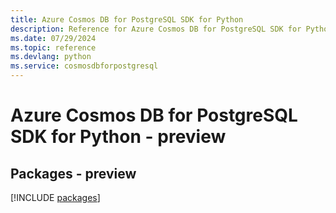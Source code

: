 ```yaml
---
title: Azure Cosmos DB for PostgreSQL SDK for Python
description: Reference for Azure Cosmos DB for PostgreSQL SDK for Python
ms.date: 07/29/2024
ms.topic: reference
ms.devlang: python
ms.service: cosmosdbforpostgresql
---
```

# Azure Cosmos DB for PostgreSQL SDK for Python - preview
## Packages - preview
[!INCLUDE [packages](cosmos-db-for-postgresql-index.md)]